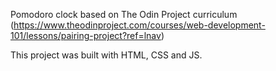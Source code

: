 Pomodoro clock based on The Odin Project curriculum (https://www.theodinproject.com/courses/web-development-101/lessons/pairing-project?ref=lnav)


This project was built with HTML, CSS and JS.
